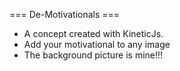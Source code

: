 === De-Motivationals ===

* A concept created with KineticJs. 
* Add your motivational to any image  
* The background picture is mine!!! 